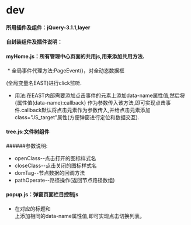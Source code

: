 # dev
#### 所用插件及组件：jQuery-3.1.1,layer
#### 自封装组件及插件说明：
#### myHome.js：所有管理中心页面的共用js,用来添加共用方法.
  
  * 全局事件代理方法:PageEvent()，对全动态数据框<div id="ui-layout-center">(全局变量名EAST)进行click监听.
  * 用法:在EAST内部需要添加点击事件的元素上添加data-name属性值,然后将 {属性值(data-name):callback} 作为参数传入该方法,即可实现点击事件.callback默认将点击元素作为参数传入,并给点击元素添加class="JS_target"属性(方便弹窗进行定位和数据交互).
  
#### tree.js:文件树组件
######参数说明:  
  * openClass--点击打开的图标样式名
  * closeClass--点击关闭的图标样式名
  * domTag--节点数据的回调方法
  * pathOperate--路径操作(返回节点路径数组)
  
#### popup.js：弹窗页面栏目控制js
  * 在对应的标题<a>和<div class="pop_tab">上添加相同的data-name属性值,即可实现点击切换列表。
